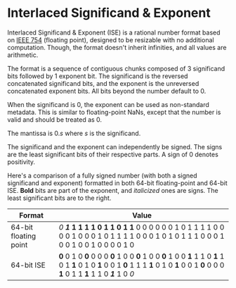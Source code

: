 # Interlaced Significand & Exponent

Interlaced Significand & Exponent (ISE) is a rational number format based on [IEEE 754](https://en.wikipedia.org/wiki/IEEE_754) (floating point), designed to be resizable with no additional computation. Though, the format doesn't inherit infinities, and all values are arithmetic.

The format is a sequence of contiguous chunks composed of 3 significand bits followed by 1 exponent bit. The significand is the reversed concatenated significand bits, and the exponent is the unreversed concatenated exponent bits. All bits beyond the number default to 0.

When the significand is 0, the exponent can be used as non-standard metadata. This is similar to floating-point NaNs, except that the number is valid and should be treated as 0.

The mantissa is $0.s$ where $s$ is the significand.

The significand and the exponent can independently be signed. The signs are the least significant bits of their respective parts. A sign of 0 denotes positivity.

Here's a comparison of a fully signed number (with both a signed significand and exponent) formatted in both 64-bit floating-point and 64-bit ISE. **Bold** bits are part of the exponent, and *italicized* ones are signs. The least significant bits are to the right.

Format               |Value
---------------------|-----
64-bit floating point|*0* ​***1* 1 1 1 1 0 1 1 0 1 1** 0 0 0 0 0 0 1 0 1 1 1 1 0 0 0 0 1 0 0 0 1 0 1 1 1 1 0 0 0 1 0 1 0 1 1 1 0 0 0 1 0 0 1 0 0 1 0 0 0 0 1 0
64-bit ISE           |**0** 0 1 0 **0** 0 0 0 **0** 1 0 0 **0** 1 0 0 **0** 1 0 0 **1** 1 1 0 **1** 1 0 1 **1** 0 1 0 **1** 0 0 1 **0** 1 1 1 **1** 0 1 0 **1** 0 0 1 **0** 0 0 0 **1** 0 1 1 **1** 1 1 0 ***1*** 1 0 *0*
